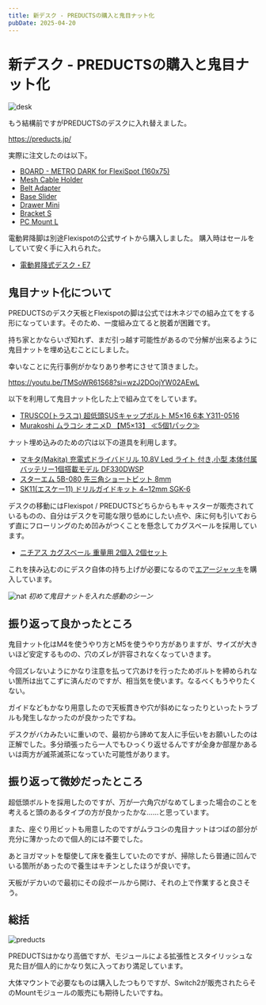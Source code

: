 ```yaml
---
title: 新デスク - PREDUCTSの購入と鬼目ナット化
pubDate: 2025-04-20
---
```


# 新デスク - PREDUCTSの購入と鬼目ナット化

![desk](https://i.imgur.com/SiIHJaM.jpg)

もう結構前ですがPREDUCTSのデスクに入れ替えました。

https://preducts.jp/

実際に注文したのは以下。

- [BOARD - METRO DARK for FlexiSpot (160x75)](https://preducts.jp/products/board-metrodark?variant=42866564956332)
- [Mesh Cable Holder](https://preducts.jp/products/mesh-cable-holder)
- [Belt Adapter](https://preducts.jp/products/belt-adaptor)
- [Base Slider](https://preducts.jp/products/base-slider)
- [Drawer Mini](https://preducts.jp/products/drawer-mini)
- [Bracket S](https://preducts.jp/products/bracket)
- [PC Mount L](https://preducts.jp/products/pc-mount?variant=42295292887212)

電動昇降脚は別途Flexispotの公式サイトから購入しました。
購入時はセールをしていて安く手に入れられた。

- [電動昇降式デスク・E7](https://www.flexispot.jp/e7-set.html)

## 鬼目ナット化について

PREDUCTSのデスク天板とFlexispotの脚は公式では木ネジでの組み立てをする形になっています。そのため、一度組み立てると脱着が困難です。

持ち家とかならいざ知れず、まだ引っ越す可能性があるので分解が出来るように鬼目ナットを埋め込むことにしました。

幸いなことに先行事例がかなりあり参考にさせて頂きました。

https://youtu.be/TMSoWR61S68?si=wzJ2DOojYW02AEwL


以下を利用して鬼目ナット化した上で組み立てをしています。

- [TRUSCO(トラスコ) 超低頭SUSキャップボルト M5×16 6本 Y311-0516](https://www.amazon.co.jp/dp/B0795CVG5M)
- [Murakoshi ムラコシ オニメD 【M5×13】 ≪5個1パック≫](https://amzn.asia/d/923dRBA)

ナット埋め込みのための穴は以下の道具を利用します。

- [マキタ(Makita) 充電式ドライバドリル 10.8V Led ライト 付き,小型 本体付属バッテリー1個搭載モデル DF330DWSP](https://amzn.asia/d/fr899zr)
- [スターエム 5B-080 先三角ショートビット 8mm](https://amzn.asia/d/2aimmyy)
- [SK11(エスケー11) ドリルガイドキット 4~12mm SGK-6](https://amzn.asia/d/3Nq6tDE)

デスクの移動にはFlexispot / PREDUCTSどちらからもキャスターが販売されているものの、自分はデスクを可能な限り低めにしたい点や、床に何も引いておらず直にフローリングのため凹みがつくことを懸念してカグスベールを採用しています。

- [ニチアス カグスベール 重量用 2個入 2個セット](https://amzn.asia/d/3qSVwm2)

これを挟み込むのにデスク自体の持ち上げが必要になるので[エアージャッキ](https://amzn.asia/d/fPDPPCy)を購入しています。

![nat](https://i.imgur.com/zBlKavV.jpeg)
*初めて鬼目ナットを入れた感動のシーン*

## 振り返って良かったところ

鬼目ナット化はM4を使うやり方とM5を使うやり方がありますが、サイズが大きいほど安定するものの、穴のズレが許容されなくなっていきます。

今回ズレないようにかなり注意を払って穴あけを行ったためボルトを締められない箇所は出てこずに済んだのですが、相当気を使います。なるべくもうやりたくない。

ガイドなどもかなり用意したので天板貫きや穴が斜めになったりといったトラブルも発生しなかったのが良かったですね。

デスクがバカみたいに重いので、最初から諦めて友人に手伝いをお願いしたのは正解でした。多分頑張ったら一人でもひっくり返せるんですが全身か部屋かあるいは両方が滅茶滅茶になっていた可能性があります。

## 振り返って微妙だったところ

超低頭ボルトを採用したのですが、万が一六角穴がなめてしまった場合のことを考えると頭のあるタイプの方が良かったかな……と思っています。

また、座ぐり用ビットも用意したのですがムラコシの鬼目ナットはつばの部分が充分に薄かったので個人的には不要でした。

あとヨガマットを駆使して床を養生していたのですが、掃除したら普通に凹んでいる箇所があったので養生はキチンとしたほうが良いです。

天板がデカいので最初にその段ボールから開け、それの上で作業すると良さそう。

## 総括

![preducts](https://i.imgur.com/yoI6PLS.jpeg)

PREDUCTSはかなり高価ですが、モジュールによる拡張性とスタイリッシュな見た目が個人的にかなり気に入っており満足しています。

大体マウントで必要なものは購入したつもりですが、Switch2が販売されたらそのMountモジュールの販売にも期待したいですね。